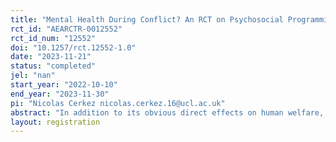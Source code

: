 ```yaml
---
title: "Mental Health During Conflict? An RCT on Psychosocial Programming in Conflict-Affected Myanmar"
rct_id: "AEARCTR-0012552"
rct_id_num: "12552"
doi: "10.1257/rct.12552-1.0"
date: "2023-11-21"
status: "completed"
jel: "nan"
start_year: "2022-10-10"
end_year: "2023-11-30"
pi: "Nicolas Cerkez nicolas.cerkez.16@ucl.ac.uk"
abstract: "In addition to its obvious direct effects on human welfare, conflict can cause a host of indirect effects— by fueling depression, PTSD, drug abuse, and domestic violence, and by disrupting communities’ social cohesion. This project investigates how to improve mental health, resilience, and social cohesion in conflict-affected communities in rural Myanmar. One promising yet understudied approach is non- specialist, community-based mental health care delivery. We are conducting a randomized evaluation of one such community-based psychosocial program in war-torn villages in Kayin, Myanmar. The flagship Mental Health & Psychosocial Support (MHPSS) program of our implementation partner, Community Partners International, involves a simplified group-based curriculum focused on depression, post-traumatic stress disorder, and anxiety. In a second treatment arm, participants are invited to a “social capital” program—involving planting, basket-weaving, cooking, and other group activities—allowing us to examine if any causal effects of the MHPSS intervention are attributable to the curriculum or to the group-based nature of the program. We also cross-randomize a light-touch religious intervention—a non-sectarian prayer and meditation session delivered before each program session—to try to embed program content more closely in the local culture. The project will provide some of the first credible causal evidence on the clinical and cost effectiveness of non-specialist psychosocial first-aid programs in the midst of active conflict."
layout: registration
---
```


